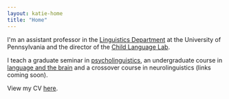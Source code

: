 ```yaml
---
layout: katie-home
title: "Home"
---
```



I'm an assistant professor in the [Linguistics Department](www.ling.upenn.edu) at the University of Pennsylvania and the director of the [Child Language Lab](/childlanglab).  

I teach a graduate seminar in [psycholinguistics](/ling607), an undergraduate course in [language and the brain](http://moonshots.langandbrain.com/) and a crossover course in neurolinguistics (links coming soon).

View my CV [here](https://www.dropbox.com/s/34x7jyla389eurp/kschuler-cv-feb2019.pdf?dl=0).

<!--stackedit_data:
eyJoaXN0b3J5IjpbLTYxOTc0MjMyOCwxODcwOTgyMzI2LDc4Nz
Q2NjY0N119
-->